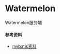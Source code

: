 # Watermelon
Watermelon服务端

#### 参考资料
- [mybatis资料](https://github.com/mybatis/spring-boot-starter/wiki/Quick-Start)
